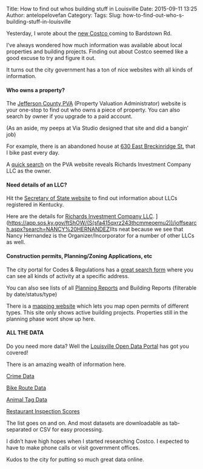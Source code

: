 Title: How to find out whos building stuff in Louisville
Date: 2015-09-11 13:25
Author: antelopelovefan
Category: 
Tags: 
Slug: how-to-find-out-who-s-building-stuff-in-louisville

Yesterday, I wrote about the [new Costco ](https://medium.com/@antelopelovefan/where-s-the-new-bardstown-rd-costco-41268adaf926)coming to Bardstown Rd.

I’ve always wondered how much information was available about local properties and building projects. Finding out about Costco seemed like a good excuse to try and figure it out.

It turns out the city government has a ton of nice websites with all kinds of information.

#### Who owns a property?

The [Jefferson County PVA](https://jeffersonpva.ky.gov/property-search/) (Property Valuation Administrator) website is your one-stop to find out who owns a piece of property. You can also search by owner if you upgrade to a paid account.

(As an aside, my peeps at Via Studio designed that site and did a bangin’ job)

For example, there is an abandoned house at [630 East Breckinridge St.](https://www.google.com/maps/place/630+East+Breckinridge+St./@38.2401607,-85.7428559,3a,75y,192.39h,90t/data=!3m7!1e1!3m4!1soCWxDWEpUk__NzWc6Fy12Q!2e0!7i13312!8i6656!4b1!4m2!3m1!1s0x0:0x8ea91153256857a1!6m1!1e1) that I bike past every day.

A [quick search](https://jeffersonpva.ky.gov/property-search/property-details/8200260/?StrtNum=632&Single=1) on the PVA website reveals Richards Investment Company LLC as the owner.

#### Need details of an LLC?

Hit the [Secretary of State website](https://app.sos.ky.gov/ftsearch/) to find out information about LLCs registered in Kentucky.

Here are the details for [Richards Investment Company LLC](https://app.sos.ky.gov/ftShOW/(S(sfa415qxrz243thcmmeoemu2))/default.aspx?id=07922[14&ct=06&cs=99999). ](https://app.sos.ky.gov/ftShOW/(S(sfa415qxrz243thcmmeoemu2))/ioffsearch.aspx?search=NANCY%20HERNANDEZ)Its neat because we see that Nancy Hernandez is the Organizer/Incorporator for a number of other LLCs as well.

#### Construction permits, Planning/Zoning Applications, etc

The city portal for Codes & Regulations has a [great search form](http://portal.louisvilleky.gov/codesandregs/mainsearch) where you can see all kinds of activity at a specific address.

You can also see lists of all [Planning Reports](ht[tp://portal.loui](http://portal.louisvilleky.gov/codesandregs/development-reports/buildingreports)svilleky.gov/codesandregs/planning-reports) and Building Reports (filterable by date/status/type)

There is a [mapping website](http://api.louisvilleky.gov/mapping/map?mapType=permits) which lets you map open permits of different types. This site only shows active building projects. Properties still in the planning phase wont show up here.

#### ALL THE DATA

Do you need more data? Well the [Louisville Open Data Portal](http://portal.louisvilleky.gov/service/data) has got you covered!

There is an amazing wealth of information here.

[Crime Data](http://portal.louisvilleky.gov/dataset/crimedataall-data)

[Bike Route Data](http://portal.louisvilleky.gov/dataset/bike-route-data)

[Animal Tag Data](http://portal.louisvilleky.gov/dataset/animaltag-data)

[Restaurant Inspection Scores](http://portal.louisvilleky.gov/dataset/restaurant-inspection-data)

The list goes on and on. And most datasets are downloadable as tab-separated or CSV for easy processing.

I didn’t have high hopes when I started researching Costco. I expected to have to make phone calls or visit government offices.

Kudos to the city for putting so much great data online.

